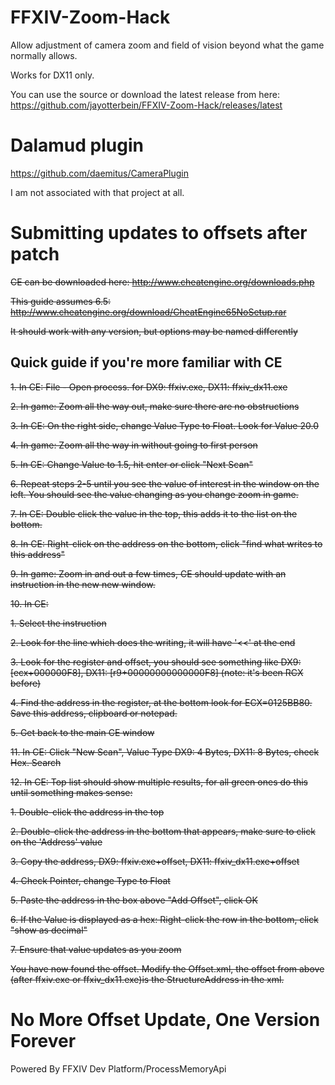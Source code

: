 # FFXIV-Zoom-Hack
Allow adjustment of camera zoom and field of vision beyond what the game normally allows.

Works for DX11 only.

You can use the source or download the latest release from here: https://github.com/jayotterbein/FFXIV-Zoom-Hack/releases/latest

# Dalamud plugin

https://github.com/daemitus/CameraPlugin

I am not associated with that project at all.

# Submitting updates to offsets after patch
~~CE can be downloaded here: http://www.cheatengine.org/downloads.php~~

~~This guide assumes 6.5: http://www.cheatengine.org/download/CheatEngine65NoSetup.rar~~

~~It should work with any version, but options may be named differently~~

## Quick guide if you're more familiar with CE
~~1. In CE: File - Open process.  for DX9: ffxiv.exe, DX11: ffxiv_dx11.exe~~

~~2. In game: Zoom all the way out, make sure there are no obstructions~~

~~3. In CE: On the right side, change Value Type to Float.  Look for Value 20.0~~

~~4. In game: Zoom all the way in without going to first person~~

~~5. In CE: Change Value to 1.5, hit enter or click "Next Scan"~~

~~6. Repeat steps 2-5 until you see the value of interest in the window on the left.  You should see the value changing as you change zoom in game.~~

~~7. In CE: Double click the value in the top, this adds it to the list on the bottom.~~

~~8. In CE: Right-click on the address on the bottom, click "find what writes to this address"~~

~~9. In game: Zoom in and out a few times, CE should update with an instruction in the new new window.~~

~~10. In CE:~~

  ~~1. Select the instruction~~

  ~~2. Look for the line which does the writing, it will have '<<' at the end~~

  ~~3. Look for the register and offset, you should see something like DX9: [ecx+000000F8], DX11: [r9+00000000000000F8] (note: it's been RCX before)~~

  ~~4. Find the address in the register, at the bottom look for ECX=0125BB80.  Save this address, clipboard or notepad.~~

  ~~5. Get back to the main CE window~~

~~11. In CE: Click "New Scan", Value Type DX9: 4 Bytes, DX11: 8 Bytes, check Hex.  Search~~

~~12. In CE: Top list should show multiple results, for all green ones do this until something makes sense:~~

  ~~1. Double-click the address in the top~~

  ~~2. Double-click the address in the bottom that appears, make sure to click on the 'Address' value~~

  ~~3. Copy the address, DX9: ffxiv.exe+offset, DX11: ffxiv_dx11.exe+offset~~

  ~~4. Check Pointer, change Type to Float~~

  ~~5. Paste the address in the box above "Add Offset", click OK~~

  ~~6. If the Value is displayed as a hex: Right-click the row in the bottom, click "show as decimal"~~

  ~~7. Ensure that value updates as you zoom~~

~~You have now found the offset.  Modify the Offset.xml, the offset from above (after ffxiv.exe or ffxiv_dx11.exe)is the StructureAddress in the xml.~~

# No More Offset Update, One Version Forever

Powered By FFXIV Dev Platform/ProcessMemoryApi
